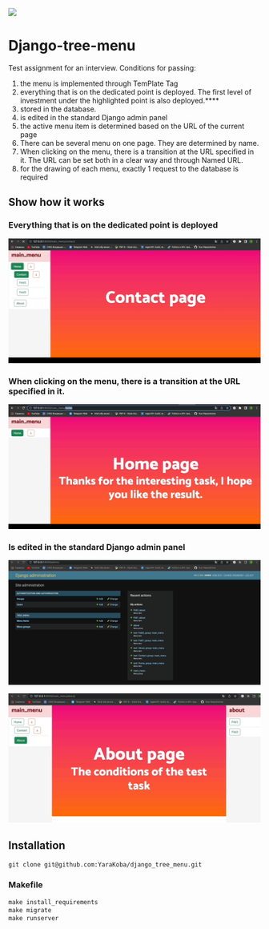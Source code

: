 [![](https://img.shields.io/pypi/pyversions/django-admin-interface.svg?color=3776AB&logo=python&logoColor=white)](https://www.python.org/)


# Django-tree-menu
Test assignment for an interview. Conditions for passing:
1) the menu is implemented through TemPlate Tag
2) everything that is on the dedicated point is deployed. The first level of investment under the highlighted point is also deployed.****
3) stored in the database.
4) is edited in the standard Django admin panel
5) the active menu item is determined based on the URL of the current page
6) There can be several menu on one page. They are determined by name.
7) When clicking on the menu, there is a transition at the URL specified in it. The URL can be set both in a clear way and through Named URL.
8) for the drawing of each menu, exactly 1 request to the database is required

## Show how it works
### Everything that is on the dedicated point is deployed
![sow.gif](media%2Fsow.gif)

### When clicking on the menu, there is a transition at the URL specified in it.
![sow2.gif](media%2Fsow2.gif)

### Is edited in the standard Django admin panel
![admin_panel.gif](media%2Fadmin_panel.gif)


![update.gif](media%2Fupdate.gif)


## Installation
```commandline
git clone git@github.com:YaraKoba/django_tree_menu.git
```

### Makefile
```commandline
make install_requirements
make migrate
make runserver
```